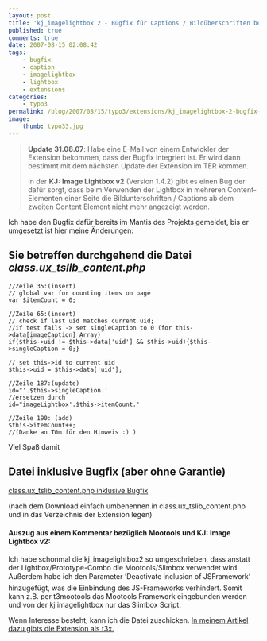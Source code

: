 ```yaml
---
layout: post
title: 'kj_imagelightbox 2 - Bugfix für Captions / Bildüberschriften bei mehreren Content Elementen'
published: true
comments: true
date: 2007-08-15 02:08:42
tags:
    - bugfix
    - caption
    - imagelightbox
    - lightbox
    - extensions
categories:
    - typo3
permalink: /blog/2007/08/15/typo3/extensions/kj_imagelightbox-2-bugfix-fur-captions-bilduberschriften-bei-mehreren-content-elementen
image:
    thumb: typo33.jpg
---
```

> **Update 31.08.07**: Habe eine E-Mail von einem Entwickler der Extension bekommen, dass der Bugfix integriert ist.
> Er wird dann bestimmt mit dem nächsten Update der Extension im TER kommen.
>
> In der **KJ: Image Lightbox v2** (Version 1.4.2) gibt es einen Bug der dafür sorgt, dass beim Verwenden der Lightbox
> in mehreren Content-Elementen einer Seite die Bildunterschriften / Captions ab dem zweiten Content Element
> nicht mehr angezeigt werden.


Ich habe den Bugfix dafür bereits im Mantis des Projekts gemeldet, bis er umgesetzt ist hier meine Änderungen:

## Sie betreffen durchgehend die Datei _class.ux\_tslib\_content.php_

```
//Zeile 35:(insert)
// global var for counting items on page
var $itemCount = 0;

//Zeile 65:(insert)
// check if last uid matches current uid;
//if test fails -> set singleCaption to 0 (for this->data[imageCaption] Array)
if($this->uid != $this->data['uid'] && $this->uid){$this->singleCaption = 0;}

// set this->id to current uid
$this->uid = $this->data['uid'];

//Zeile 187:(update)
id="'.$this->singleCaption.'
//ersetzen durch
id="imageLightbox'.$this->itemCount.'

//Zeile 190: (add)
$this->itemCount++;
//(Danke an T0m für den Hinweis :) )
```

Viel Spaß damit

## Datei inklusive Bugfix (aber ohne Garantie) 

[class.ux\_tslib\_content.php inklusive Bugfix][1]

(nach dem Download einfach umbenennen in class.ux\_tslib\_content.php und in das Verzeichnis der Extension legen)

#### Auszug aus einem Kommentar bezüglich Mootools und **KJ: Image Lightbox v2**:

Ich habe schonmal die kj_imagelightbox2 so umgeschrieben, dass anstatt der Lightbox/Prototype-Combo die Mootools/Slimbox verwendet wird. Außerdem habe ich den Parameter ’Deactivate inclusion of JSFramework’ hinzugefügt, was die Einbindung des JS-Frameworks verhindert. Somit kann z.B. per t3mootools das Mootools Framework eingebunden werden und von der kj imagelightbox nur das Slimbox Script.

Wenn Interesse besteht, kann ich die Datei zuschicken. [In meinem Artikel dazu gibts die Extension als t3x.][2]

 [1]: /uploads/classux_tslib_contentphp.txt "class.ux_tslib_content.php inklusive Bugfix"
 [2]: /blog/2008/05/23/typo3/extensions/kj_imagelightbox-2-fur-mootools-slimbox/ "Erweiterte Extension kj_imagelightbox in diesem Blog herunterladen"